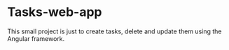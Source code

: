 # Tasks-web-app
This small project is just to create tasks, delete and update them using the Angular framework.
